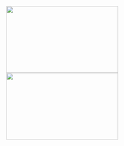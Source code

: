 <div>
<a href="https://github.com/dreialcantara">
<img height="180em" width="300em" src="https://github-readme-stats.vercel.app/api/top-langs/?username=dreialcantara&layout=compact&langs_count=7&theme=dracula"/>
<img height="180em" width="300em" src="https://github-readme-stats.vercel.app/api?username=dreialcantara&show_icons=true&theme=dracula&include_all_commits=true&count_private=true"/>
</div>
